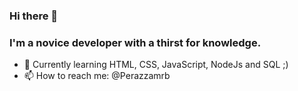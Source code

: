 ### Hi there 👋 
### I'm a novice developer with a thirst for knowledge.

- 🌱 Currently learning HTML, CSS, JavaScript, NodeJs and SQL ;)
- 📫 How to reach me: @Perazzamrb


